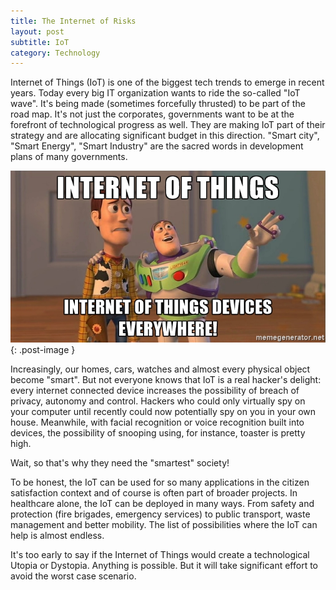 ```yaml
---
title: The Internet of Risks
layout: post
subtitle: IoT
category: Technology
---
```

Internet of Things (IoT) is one of the biggest tech trends to emerge in recent years. Today every big IT organization wants to ride the so-called "IoT wave". It's being made (sometimes forcefully thrusted) to be part of the road map. It's not just the corporates, governments want to be at the forefront of technological progress as well. They are making IoT part of their strategy and are allocating significant budget in this direction. "Smart city", "Smart Energy", "Smart Industry" are the sacred words in development plans of many governments.

![iot-everywhere-meme](/images/2018-06-14-iot.jpg){: .post-image }

Increasingly, our homes, cars, watches and almost every physical object become "smart". But not everyone knows that IoT is a real hacker's delight: every internet connected device increases the possibility of breach of privacy, autonomy and control. Hackers who could only virtually spy on your computer until recently could now potentially spy on you in your own house. Meanwhile, with facial recognition or voice recognition built into devices, the possibility of snooping using, for instance, toaster is pretty high.

Wait, so that's why they need the "smartest" society!

To be honest, the IoT can be used for so many applications in the citizen satisfaction context and of course is often part of broader projects. In healthcare alone, the IoT can be deployed in many ways. From safety and protection (fire brigades, emergency services) to public transport, waste management and better mobility. The list of possibilities where the IoT can help is almost endless.

It's too early to say if the Internet of Things would create a technological Utopia or Dystopia. Anything is possible. But it will take significant effort to avoid the worst case scenario.

